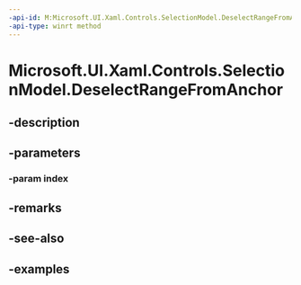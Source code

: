 ```yaml
---
-api-id: M:Microsoft.UI.Xaml.Controls.SelectionModel.DeselectRangeFromAnchor(System.Int32)
-api-type: winrt method
---
```


<!-- Method syntax.
public void SelectionModel.DeselectRangeFromAnchor(Int32 index)
-->

# Microsoft.UI.Xaml.Controls.SelectionModel.DeselectRangeFromAnchor

## -description

## -parameters
### -param index

## -remarks

## -see-also

## -examples

